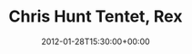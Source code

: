---
templateKey: event
guid: 0896e990-6eab-11ea-99c5-002590d1d1b0
date: 2012-01-28T15:30:00+00:00
eventTime: '3:30pm'
title: Chris Hunt Tentet, Rex
artist: Chris Hunt Tentet
city: Toronto
venue: Rex
group: Tim Shia
guests: Tara Davidson, Mark Laver, Chris Banks, Tim Shia, Josh Grossman
---